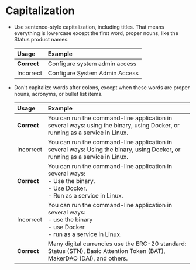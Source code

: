 # Capitalization

- Use sentence-style capitalization, including titles. That means everything is lowercase except the first word, proper nouns, like the Status product names.

    | Usage       | Example                       |
    |:------------|:------------------------------|
    | **Correct** | Configure system admin access |
    | Incorrect   | Configure System Admin Access |

- Don't capitalize words after colons, except when these words are proper nouns, acronyms, or bullet list items.

    | Usage       | Example                                                                                                                                         |
    |:------------|:------------------------------------------------------------------------------------------------------------------------------------------------|
    | **Correct** | You can run the command-line application in several ways: using the binary, using Docker, or running as a service in Linux.                     |
    | Incorrect   | You can run the command-line application in several ways: Using the binary, using Docker, or running as a service in Linux.                     |
    | **Correct** | You can run the command-line application in several ways:<br>- Use the binary.<br>- Use Docker.<br>- Run as a service in Linux.                 |
    | Incorrect   | You can run the command-line application in several ways:<br>- use the binary<br>- use Docker<br>- run as a service in Linux.                   |
    | **Correct** | Many digital currencies use the ERC-20 standard: Status (STN), Basic Attention Token (BAT), MakerDAO (DAI), and others.                         |
    